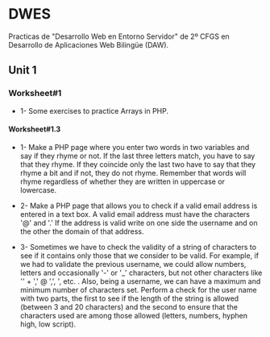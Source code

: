 # DWES
Practicas de "Desarrollo Web en Entorno Servidor" de 2º CFGS en Desarrollo de Aplicaciones Web Bilingüe (DAW).

## Unit 1

### Worksheet#1

- 1- Some exercises to practice Arrays in PHP.

#### Worksheet#1.3

- 1- Make a PHP page where you enter two words in two variables and say if they rhyme or not. If the last three letters match, you have to say that they rhyme. If they coincide only the last two have to say that they rhyme a bit and if not, they do not rhyme. Remember that words will rhyme regardless of whether they are written in uppercase or lowercase.

- 2- Make a PHP page that allows you to check if a valid email address is entered in a text box. A valid email address must have the characters '@' and '.' If the address is valid write on one side the username and on the other the domain of that address.

- 3- Sometimes we have to check the validity of a string of characters to see if it contains only those that we consider to be valid. For example, if we had to validate the previous username, we could allow numbers, letters and occasionally '-' or '_' characters, but not other characters like '' + ',' @ ',', ', etc. . Also, being a username, we can have a maximum and minimum number of characters set. Perform a check for the user name with two parts, the first to see if the length of the string is allowed (between 3 and 20 characters) and the second to ensure that the characters used are among those allowed (letters, numbers, hyphen high, low script).

